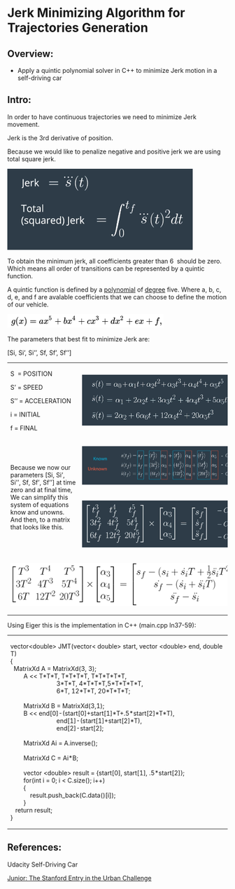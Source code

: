 <html><head><meta content="text/html; charset=UTF-8" http-equiv="content-type"></head><body class="c19"><h1 class="c33" id="h.p1oh57ghykfu"><span class="c32">Jerk Minimizing Algorithm for Trajectories Generation</span></h1><p class="c18 c24"><span class="c4"></span></p><h2 class="c2" id="h.ea1qusovzbl1"><span class="c7">Overview:</span></h2><ul class="c29 lst-kix_vocg9dsh5o45-0 start"><li class="c18 c30"><span>Apply a </span><span class="c6">quintic polynomial solver in C++ to</span><span class="c16 c6">&nbsp;minimize Jerk motion in a self-driving car</span></li></ul><h2 class="c2" id="h.ur29a8y3rbxd"><span>Intro:</span></h2><p class="c18"><span class="c4">In order to have continuous trajectories we need to minimize Jerk movement. </span></p><p class="c18"><span class="c4">Jerk is the 3rd derivative of position.</span></p><p class="c18"><span class="c4">Because we would like to penalize negative and positive jerk we are using total square jerk. </span></p><p class="c18"><span style="overflow: hidden; display: inline-block; margin: 0.00px 0.00px; border: 0.00px solid #000000; transform: rotate(0.00rad) translateZ(0px); -webkit-transform: rotate(0.00rad) translateZ(0px); width: 424.00px; height: 185.00px;"><img alt="" src="images/image3.png" style="width: 424.00px; height: 185.00px; margin-left: 0.00px; margin-top: 0.00px; transform: rotate(0.00rad) translateZ(0px); -webkit-transform: rotate(0.00rad) translateZ(0px);" title=""></span></p><p class="c18 c24"><span class="c4"></span></p><p class="c18"><span>To obtain the minimum jerk, all coefficients greater than 6 &nbsp;should be zero. Which means all order of transitions can be represented by a </span><span class="c6">quintic function. </span></p><p class="c26"><span class="c6">A quintic function is defined by a </span><span class="c22"><a class="c8" href="https://www.google.com/url?q=https://en.wikipedia.org/wiki/Polynomial&amp;sa=D&amp;ust=1518333050193000&amp;usg=AFQjCNFV9KTVVx6AZ6lsoohPp297gF8LLQ">polynomial</a></span><span class="c6">&nbsp;of </span><span class="c22"><a class="c8" href="https://www.google.com/url?q=https://en.wikipedia.org/wiki/Degree_of_a_polynomial&amp;sa=D&amp;ust=1518333050193000&amp;usg=AFQjCNHKwnpmwIOKbPPrWADdWj5osLWfhw">degree</a></span><span class="c6">&nbsp;five. Where </span><span class="c20">a</span><span class="c6">, </span><span class="c20">b</span><span class="c6">, </span><span class="c20">c</span><span class="c6">, </span><span class="c20">d</span><span class="c6">, </span><span class="c20">e,</span><span class="c6">&nbsp;and </span><span class="c20">f</span><span class="c6">&nbsp;are avalable coefficients that we can choose to define the motion of our vehicle.</span></p><p class="c21 c31"><span style="overflow: hidden; display: inline-block; margin: 0.00px 0.00px; border: 0.00px solid #000000; transform: rotate(0.00rad) translateZ(0px); -webkit-transform: rotate(0.00rad) translateZ(0px); width: 357.00px; height: 31.00px;"><img alt="" src="images/image1.png" style="width: 357.00px; height: 31.00px; margin-left: 0.00px; margin-top: 0.00px; transform: rotate(0.00rad) translateZ(0px); -webkit-transform: rotate(0.00rad) translateZ(0px);" title=""></span></p><p class="c26"><span class="c16 c6">The parameters that best fit to minimize Jerk are:</span></p><p class="c26"><span class="c16 c6">[Si, Si&rsquo;, Si&rsquo;&rsquo;, Sf, Sf&rsquo;, Sf&rsquo;&rsquo;]</span></p><a id="t.3c3d0b0f2f354ae9f90702fe670fb83ff92c02e2"></a><a id="t.0"></a><table class="c12"><tbody><tr class="c14"><td class="c13" colspan="1" rowspan="1"><p class="c1"><span class="c16 c6">S &nbsp;= POSITION</span></p><p class="c1"><span class="c16 c6">S&rsquo; = SPEED</span></p><p class="c1"><span class="c16 c6">S&rsquo;&rsquo; = ACCELERATION</span></p><p class="c1 c24"><span class="c16 c6"></span></p><p class="c1"><span class="c16 c6">i = INITIAL</span></p><p class="c1"><span class="c16 c6">f = FINAL</span></p></td><td class="c23" colspan="1" rowspan="1"><p class="c1"><span style="overflow: hidden; display: inline-block; margin: 0.00px 0.00px; border: 0.00px solid #000000; transform: rotate(0.00rad) translateZ(0px); -webkit-transform: rotate(0.00rad) translateZ(0px); width: 349.00px; height: 116.00px;"><img alt="" src="images/image6.png" style="width: 349.00px; height: 116.00px; margin-left: 0.00px; margin-top: 0.00px; transform: rotate(0.00rad) translateZ(0px); -webkit-transform: rotate(0.00rad) translateZ(0px);" title=""></span></p></td></tr><tr class="c17"><td class="c13" colspan="1" rowspan="2"><p class="c21"><span class="c5">Because we now our parameters </span><span class="c6">[Si, Si&rsquo;, Si&rsquo;&rsquo;, Sf, Sf&rsquo;, Sf&rsquo;&rsquo;] at time zero and at final time</span><span class="c5">, We can simplify this system of equations know and unowns. And then, to a matrix that looks like this.</span></p></td><td class="c23" colspan="1" rowspan="1"><p class="c18"><span style="overflow: hidden; display: inline-block; margin: 0.00px 0.00px; border: 0.00px solid #000000; transform: rotate(0.00rad) translateZ(0px); -webkit-transform: rotate(0.00rad) translateZ(0px); width: 353.00px; height: 88.00px;"><img alt="" src="images/image2.png" style="width: 353.00px; height: 88.00px; margin-left: 0.00px; margin-top: 0.00px; transform: rotate(0.00rad) translateZ(0px); -webkit-transform: rotate(0.00rad) translateZ(0px);" title=""></span></p></td></tr><tr class="c17"><td class="c23" colspan="1" rowspan="1"><p class="c1"><span style="overflow: hidden; display: inline-block; margin: 0.00px 0.00px; border: 0.00px solid #000000; transform: rotate(0.00rad) translateZ(0px); -webkit-transform: rotate(0.00rad) translateZ(0px); width: 353.00px; height: 106.67px;"><img alt="" src="images/image5.png" style="width: 353.00px; height: 106.67px; margin-left: 0.00px; margin-top: 0.00px; transform: rotate(0.00rad) translateZ(0px); -webkit-transform: rotate(0.00rad) translateZ(0px);" title=""></span></p></td></tr><tr class="c17"><td class="c15" colspan="2" rowspan="1"><p class="c21"><span style="overflow: hidden; display: inline-block; margin: 0.00px 0.00px; border: 0.00px solid #000000; transform: rotate(0.00rad) translateZ(0px); -webkit-transform: rotate(0.00rad) translateZ(0px); width: 517.00px; height: 97.33px;"><img alt="" src="images/image4.png" style="width: 517.00px; height: 97.33px; margin-left: 0.00px; margin-top: 0.00px; transform: rotate(0.00rad) translateZ(0px); -webkit-transform: rotate(0.00rad) translateZ(0px);" title=""></span></p></td></tr></tbody></table><p class="c18 c24"><span class="c4"></span></p><p class="c18"><span class="c4">Using Eiger this is the implementation in C++ (main.cpp ln37-59):</span></p><p class="c18 c24"><span class="c4"></span></p><a id="t.dca436d6a4caf58ccd130952d4567f30fb76f5a9"></a><a id="t.1"></a><table class="c12"><tbody><tr class="c14"><td class="c9" colspan="1" rowspan="1"><p class="c34"><span class="c0">vector&lt;double&gt; JMT(vector&lt; double&gt; start, vector &lt;double&gt; end, double T)<br>{<br> &nbsp; MatrixXd A = MatrixXd(</span><span class="c10">3</span><span class="c0">, </span><span class="c10">3</span><span class="c0">);<br>&nbsp;&nbsp;&nbsp;&nbsp;&nbsp;&nbsp;&nbsp;&nbsp;A &lt;&lt; T*T*T, T*T*T*T, T*T*T*T*T,<br>&nbsp;&nbsp;&nbsp;&nbsp;&nbsp;&nbsp;&nbsp;&nbsp;&nbsp;&nbsp;&nbsp;&nbsp;&nbsp;&nbsp;&nbsp;&nbsp;&nbsp;&nbsp;&nbsp;&nbsp;&nbsp;&nbsp;&nbsp;&nbsp; &nbsp; &nbsp;</span><span class="c10">3</span><span class="c0">*T*T, </span><span class="c10">4</span><span class="c0">*T*T*T,</span><span class="c10">5</span><span class="c0">*T*T*T*T,<br>&nbsp;&nbsp;&nbsp;&nbsp;&nbsp;&nbsp;&nbsp;&nbsp;&nbsp;&nbsp;&nbsp;&nbsp;&nbsp;&nbsp;&nbsp;&nbsp;&nbsp;&nbsp;&nbsp;&nbsp;&nbsp;&nbsp;&nbsp;&nbsp; &nbsp; &nbsp;</span><span class="c10">6</span><span class="c0">*T, </span><span class="c10">12</span><span class="c0">*T*T, </span><span class="c10">20</span><span class="c0">*T*T*T;<br>&nbsp;&nbsp;&nbsp;&nbsp;&nbsp;&nbsp;&nbsp;&nbsp;&nbsp;&nbsp;&nbsp;&nbsp;&nbsp;&nbsp;&nbsp;&nbsp;<br>&nbsp;&nbsp;&nbsp;&nbsp;&nbsp;&nbsp;&nbsp;&nbsp;MatrixXd B = MatrixXd(</span><span class="c10">3</span><span class="c0">,</span><span class="c10">1</span><span class="c0">);&nbsp;&nbsp;&nbsp;&nbsp;&nbsp;&nbsp;&nbsp;&nbsp; &nbsp; &nbsp;<br>&nbsp;&nbsp;&nbsp;&nbsp;&nbsp;&nbsp;&nbsp;&nbsp;B &lt;&lt; end[</span><span class="c10">0</span><span class="c0">]-(start[</span><span class="c10">0</span><span class="c0">]+start[</span><span class="c10">1</span><span class="c0">]*T+</span><span class="c10">.5</span><span class="c0">*start[</span><span class="c10">2</span><span class="c0">]*T*T),<br>&nbsp;&nbsp;&nbsp;&nbsp;&nbsp;&nbsp;&nbsp;&nbsp;&nbsp;&nbsp;&nbsp;&nbsp;&nbsp;&nbsp;&nbsp;&nbsp;&nbsp;&nbsp;&nbsp;&nbsp;&nbsp;&nbsp;&nbsp;&nbsp; &nbsp; &nbsp;end[</span><span class="c10">1</span><span class="c0">]-(start[</span><span class="c10">1</span><span class="c0">]+start[</span><span class="c10">2</span><span class="c0">]*T),<br>&nbsp;&nbsp;&nbsp;&nbsp;&nbsp;&nbsp;&nbsp;&nbsp;&nbsp;&nbsp;&nbsp;&nbsp;&nbsp;&nbsp;&nbsp;&nbsp;&nbsp;&nbsp;&nbsp;&nbsp;&nbsp;&nbsp;&nbsp;&nbsp; &nbsp; &nbsp;end[</span><span class="c10">2</span><span class="c0">]-start[</span><span class="c10">2</span><span class="c0">];<br>&nbsp;&nbsp;&nbsp;&nbsp;&nbsp;&nbsp;&nbsp;&nbsp;&nbsp;&nbsp;&nbsp;&nbsp;&nbsp;&nbsp;&nbsp;&nbsp;&nbsp;&nbsp;&nbsp;&nbsp;&nbsp;&nbsp;&nbsp;&nbsp; &nbsp; &nbsp;<br>&nbsp;&nbsp;&nbsp;&nbsp;&nbsp;&nbsp;&nbsp;&nbsp;MatrixXd Ai = A.inverse();<br>&nbsp;&nbsp;&nbsp;&nbsp;&nbsp;&nbsp;&nbsp;&nbsp;<br>&nbsp;&nbsp;&nbsp;&nbsp;&nbsp;&nbsp;&nbsp;&nbsp;MatrixXd C = Ai*B;<br>&nbsp;&nbsp;&nbsp;&nbsp;&nbsp;&nbsp;&nbsp;&nbsp;<br>&nbsp;&nbsp;&nbsp;&nbsp;&nbsp;&nbsp;&nbsp;&nbsp;vector &lt;double&gt; result = {start[</span><span class="c10">0</span><span class="c0">], start[</span><span class="c10">1</span><span class="c0">], </span><span class="c10">.5</span><span class="c0">*start[</span><span class="c10">2</span><span class="c0">]};<br>&nbsp;&nbsp;&nbsp;&nbsp;&nbsp;&nbsp;&nbsp;&nbsp;</span><span class="c11">for</span><span class="c0">(int i = </span><span class="c10">0</span><span class="c0">; i &lt; C.size(); i++)<br>&nbsp;&nbsp;&nbsp;&nbsp;&nbsp;&nbsp;&nbsp;&nbsp;{<br>&nbsp;&nbsp;&nbsp;&nbsp;&nbsp;&nbsp;&nbsp;&nbsp; &nbsp; &nbsp;result.push_back(C.data()[i]);<br>&nbsp;&nbsp;&nbsp;&nbsp;&nbsp;&nbsp;&nbsp;&nbsp;}<br> &nbsp; &nbsp;</span><span class="c11">return</span><span class="c0">&nbsp;result;<br>}</span></p></td></tr></tbody></table><p class="c18 c24"><span class="c4"></span></p><h2 class="c2" id="h.kpumfxhu7sl8"><span class="c7">References:</span></h2><p class="c18"><span class="c4">Udacity Self-Driving Car </span></p><p class="c18"><span class="c28"><a class="c8" href="https://www.google.com/url?q=https://d17h27t6h515a5.cloudfront.net/topher/2017/July/595fe838_junior-the-stanford-entry-in-the-urban-challenge/junior-the-stanford-entry-in-the-urban-challenge.pdf&amp;sa=D&amp;ust=1518333050204000&amp;usg=AFQjCNEyjz_hNMm5ZW_4dQr1M9GVz7bgLQ">Junior: The Stanford Entry in the Urban Challenge</a></span></p><p class="c18 c24"><span class="c4"></span></p></body></html>